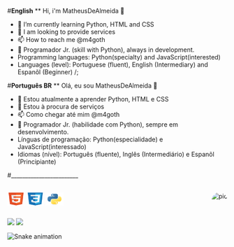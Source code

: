 #______English______
** Hi, i'm MatheusDeAlmeida 👋
- 🌱 I’m currently learning Python, HTML and CSS
- 💞️ I am looking to provide services
- 📫 How to reach me @m4goth
- 👀 Programador Jr. (skill with Python), always in development.
- Programming languages:
Python(specialty) and JavaScript(interested)
- Languages (level):
Portuguese (fluent), English (Intermediary) and Espanõl (Beginner)
/;

#______Português BR______
** Olá, eu sou MatheusDeAlmeida 👋
- 🌱 Estou atualmente a aprender Python, HTML e CSS
- 💞️ Estou à procura de serviços
- 📫 Como chegar até mim @m4goth
- 👀 Programador Jr. (habilidade com Python), sempre em desenvolvimento.
- Línguas de programação:
Python(especialidade) e JavaScript(interessado)
- Idiomas (nível):
Português (fluente), Inglês (Intermediário) e Espanõl (Principiante)

#________________________

<div style="display: inline_block"><br>
  <img align="center" alt="HTML" height="30" width="40" src="https://raw.githubusercontent.com/devicons/devicon/master/icons/html5/html5-original.svg">
  <img align="center" alt="CSS" height="30" width="40" src="https://raw.githubusercontent.com/devicons/devicon/master/icons/css3/css3-original.svg">
  <img align="center" alt="Python" height="30" width="40" src="https://raw.githubusercontent.com/devicons/devicon/master/icons/python/python-original.svg">
  <img align="right" alt="pic" height="150" style="border-radius:100px;" src="https://cdn.discordapp.com/attachments/929515475283628094/935168831310151680/gif_programador.gif">
</div>
  
 ##
  
 <div> 
  <a href="https://instagram.com/m4goth" target="_blank"><img src="https://img.shields.io/badge/-Instagram-%23E4405F?style=for-the-badge&logo=instagram&logoColor=white" target="_blank"></a>
  <a href="https://www.linkedin.com/in/matheusdealmeidasilveira" target="_blank"><img src="https://img.shields.io/badge/-LinkedIn-%230077B5?style=for-the-badge&logo=linkedin&logoColor=white" target="_blank"></a> 
 
  ![Snake animation](https://github.com/MatheusDeAlmeidaSilveira/blob/output/github-contribution-grid-snake.svg)
 
</div> 
  
